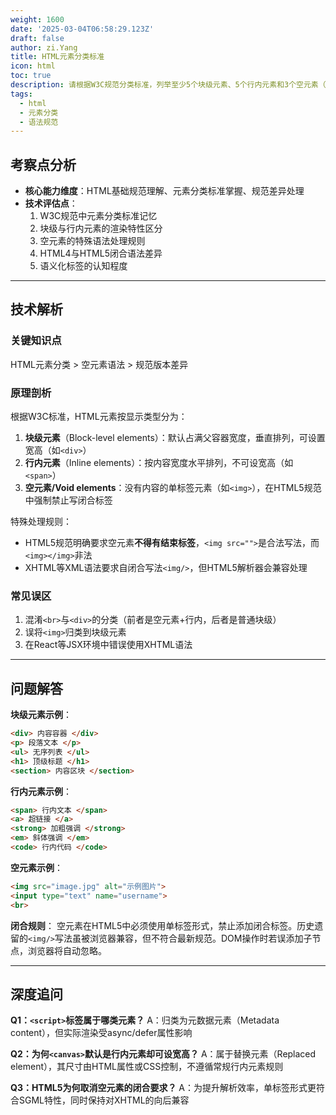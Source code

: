 ```yaml
---
weight: 1600
date: '2025-03-04T06:58:29.123Z'
draft: false
author: zi.Yang
title: HTML元素分类标准
icon: html
toc: true
description: 请根据W3C规范分类标准，列举至少5个块级元素、5个行内元素和3个空元素（void elements），并解释空元素在闭合语法上的特殊处理规则。
tags:
  - html
  - 元素分类
  - 语法规范
---
```


## 考察点分析

- **核心能力维度**：HTML基础规范理解、元素分类标准掌握、规范差异处理
- **技术评估点**：
  1. W3C规范中元素分类标准记忆
  2. 块级与行内元素的渲染特性区分
  3. 空元素的特殊语法处理规则
  4. HTML4与HTML5闭合语法差异
  5. 语义化标签的认知程度

---

## 技术解析

### 关键知识点

HTML元素分类 > 空元素语法 > 规范版本差异

### 原理剖析

根据W3C标准，HTML元素按显示类型分为：

1. **块级元素**（Block-level elements）：默认占满父容器宽度，垂直排列，可设置宽高（如`<div>`）
2. **行内元素**（Inline elements）：按内容宽度水平排列，不可设宽高（如`<span>`）
3. **空元素/Void elements**：没有内容的单标签元素（如`<img>`），在HTML5规范中强制禁止写闭合标签

特殊处理规则：

- HTML5规范明确要求空元素**不得有结束标签**，`<img src="">`是合法写法，而`<img></img>`非法
- XHTML等XML语法要求自闭合写法`<img/>`，但HTML5解析器会兼容处理

### 常见误区

1. 混淆`<br>`与`<div>`的分类（前者是空元素+行内，后者是普通块级）
2. 误将`<img>`归类到块级元素
3. 在React等JSX环境中错误使用XHTML语法

---

## 问题解答

**块级元素示例**：

```html
<div> 内容容器 </div>
<p> 段落文本 </p>
<ul> 无序列表 </ul>
<h1> 顶级标题 </h1>
<section> 内容区块 </section>
```

**行内元素示例**：

```html
<span> 行内文本 </span>
<a> 超链接 </a>
<strong> 加粗强调 </strong>
<em> 斜体强调 </em>
<code> 行内代码 </code>
```

**空元素示例**：

```html
<img src="image.jpg" alt="示例图片">
<input type="text" name="username">
<br>
```

**闭合规则**：
空元素在HTML5中必须使用单标签形式，禁止添加闭合标签。历史遗留的`<img/>`写法虽被浏览器兼容，但不符合最新规范。DOM操作时若误添加子节点，浏览器将自动忽略。

---

## 深度追问

**Q1：`<script>`标签属于哪类元素？**
A：归类为元数据元素（Metadata content），但实际渲染受async/defer属性影响

**Q2：为何`<canvas>`默认是行内元素却可设宽高？**
A：属于替换元素（Replaced element），其尺寸由HTML属性或CSS控制，不遵循常规行内元素规则

**Q3：HTML5为何取消空元素的闭合要求？**
A：为提升解析效率，单标签形式更符合SGML特性，同时保持对XHTML的向后兼容
